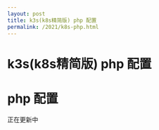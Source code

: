 ```yaml
---
layout: post
title: k3s(k8s精简版) php 配置
permalink: /2021/k8s-php.html
---
```

k3s(k8s精简版) php 配置
=====================================
# php 配置

正在更新中

